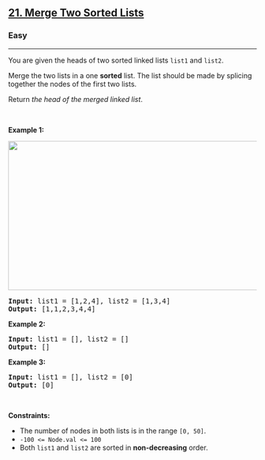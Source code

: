 <h2><a href="https://leetcode.com/problems/merge-two-sorted-lists/">21. Merge Two Sorted Lists</a></h2><h3>Easy</h3><hr><div style="user-select: auto;"><p style="user-select: auto;">You are given the heads of two sorted linked lists <code style="user-select: auto;">list1</code> and <code style="user-select: auto;">list2</code>.</p>

<p style="user-select: auto;">Merge the two lists in a one <strong style="user-select: auto;">sorted</strong> list. The list should be made by splicing together the nodes of the first two lists.</p>

<p style="user-select: auto;">Return <em style="user-select: auto;">the head of the merged linked list</em>.</p>

<p style="user-select: auto;">&nbsp;</p>
<p style="user-select: auto;"><strong style="user-select: auto;">Example 1:</strong></p>
<img alt="" src="https://assets.leetcode.com/uploads/2020/10/03/merge_ex1.jpg" style="width: 662px; height: 302px; user-select: auto;">
<pre style="user-select: auto;"><strong style="user-select: auto;">Input:</strong> list1 = [1,2,4], list2 = [1,3,4]
<strong style="user-select: auto;">Output:</strong> [1,1,2,3,4,4]
</pre>

<p style="user-select: auto;"><strong style="user-select: auto;">Example 2:</strong></p>

<pre style="user-select: auto;"><strong style="user-select: auto;">Input:</strong> list1 = [], list2 = []
<strong style="user-select: auto;">Output:</strong> []
</pre>

<p style="user-select: auto;"><strong style="user-select: auto;">Example 3:</strong></p>

<pre style="user-select: auto;"><strong style="user-select: auto;">Input:</strong> list1 = [], list2 = [0]
<strong style="user-select: auto;">Output:</strong> [0]
</pre>

<p style="user-select: auto;">&nbsp;</p>
<p style="user-select: auto;"><strong style="user-select: auto;">Constraints:</strong></p>

<ul style="user-select: auto;">
	<li style="user-select: auto;">The number of nodes in both lists is in the range <code style="user-select: auto;">[0, 50]</code>.</li>
	<li style="user-select: auto;"><code style="user-select: auto;">-100 &lt;= Node.val &lt;= 100</code></li>
	<li style="user-select: auto;">Both <code style="user-select: auto;">list1</code> and <code style="user-select: auto;">list2</code> are sorted in <strong style="user-select: auto;">non-decreasing</strong> order.</li>
</ul>
</div>